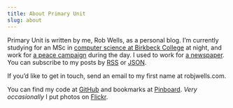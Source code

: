 ```yaml
---
title: About Primary Unit
slug: about
---
```


Primary Unit is written by me, Rob Wells, as a personal blog. I’m currently studying for an MSc in [computer science at Birkbeck College][bbk] at night, and work for [a peace campaign][cnd] during the day. I used to work for [a newspaper][star]. You can subscribe to my posts by [RSS][] or [JSON][].

If you’d like to get in touch, send an email to my first name at robjwells.com.

You can find my code at [GitHub][] and bookmarks at [Pinboard][]. *Very occasionally* I put photos on [Flickr][].

[bbk]: http://www.dcs.bbk.ac.uk
[cnd]: https://cnduk.org
[star]: https://morningstaronline.co.uk

[RSS]: /rss.xml
[JSON]: /feed.json

[GitHub]: https://github.com/robjwells
[Pinboard]: https://pinboard.in/u:robjwells/public
[Flickr]: https://www.flickr.com/photos/orwellianrob/
